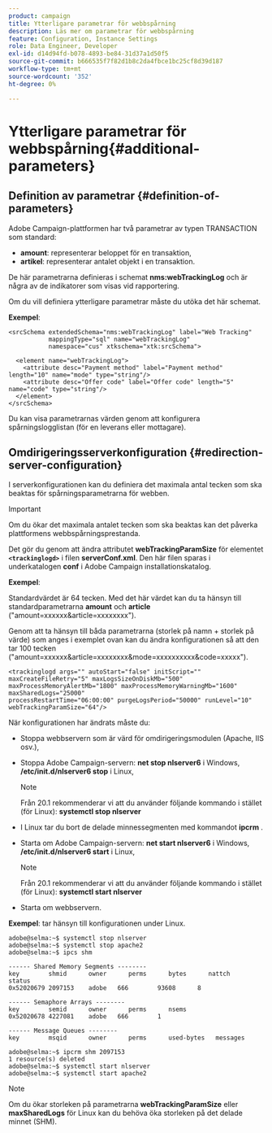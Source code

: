 ```yaml
---
product: campaign
title: Ytterligare parametrar för webbspårning
description: Läs mer om parametrar för webbspårning
feature: Configuration, Instance Settings
role: Data Engineer, Developer
exl-id: d14d94fd-b078-4893-be84-31d37a1d50f5
source-git-commit: b666535f7f82d1b8c2da4fbce1bc25cf8d39d187
workflow-type: tm+mt
source-wordcount: '352'
ht-degree: 0%

---
```


# Ytterligare parametrar för webbspårning{#additional-parameters}

## Definition av parametrar {#definition-of-parameters}

Adobe Campaign-plattformen har två parametrar av typen TRANSACTION som standard:

* **amount**: representerar beloppet för en transaktion,
* **artikel**: representerar antalet objekt i en transaktion.

De här parametrarna definieras i schemat **nms:webTrackingLog** och är några av de indikatorer som visas vid rapportering.

Om du vill definiera ytterligare parametrar måste du utöka det här schemat.

**Exempel**:

```
<srcSchema extendedSchema="nms:webTrackingLog" label="Web Tracking"
           mappingType="sql" name="webTrackingLog" 
           namespace="cus" xtkschema="xtk:srcSchema">

  <element name="webTrackingLog">
    <attribute desc="Payment method" label="Payment method" length="10" name="mode" type="string"/>
    <attribute desc="Offer code" label="Offer code" length="5" name="code" type="string"/>
  </element>
</srcSchema>
```

Du kan visa parametrarnas värden genom att konfigurera spårningslogglistan (för en leverans eller mottagare).

## Omdirigeringsserverkonfiguration {#redirection-server-configuration}

I serverkonfigurationen kan du definiera det maximala antal tecken som ska beaktas för spårningsparametrarna för webben.

>[!IMPORTANT]
>
>Om du ökar det maximala antalet tecken som ska beaktas kan det påverka plattformens webbspårningsprestanda.

Det gör du genom att ändra attributet **webTrackingParamSize** för elementet **`<trackinglogd>`** i filen **serverConf.xml**. Den här filen sparas i underkatalogen **conf** i Adobe Campaign installationskatalog.

**Exempel**:

Standardvärdet är 64 tecken. Med det här värdet kan du ta hänsyn till standardparametrarna **amount** och **article** (&quot;amount=xxxxxx&amp;article=xxxxxxxx&quot;).

Genom att ta hänsyn till båda parametrarna (storlek på namn + storlek på värde) som anges i exemplet ovan kan du ändra konfigurationen så att den tar 100 tecken (&quot;amount=xxxxxx&amp;article=xxxxxxxx&amp;mode=xxxxxxxxxx&amp;code=xxxxx&quot;).

```
<trackinglogd args="" autoStart="false" initScript="" maxCreateFileRetry="5" maxLogsSizeOnDiskMb="500"
maxProcessMemoryAlertMb="1800" maxProcessMemoryWarningMb="1600" maxSharedLogs="25000"
processRestartTime="06:00:00" purgeLogsPeriod="50000" runLevel="10"
webTrackingParamSize="64"/>
```

När konfigurationen har ändrats måste du:

* Stoppa webbservern som är värd för omdirigeringsmodulen (Apache, IIS osv.),
* Stoppa Adobe Campaign-servern: **net stop nlserver6** i Windows, **/etc/init.d/nlserver6 stop** i Linux,

  >[!NOTE]
  >
  >Från 20.1 rekommenderar vi att du använder följande kommando i stället (för Linux): **systemctl stop nlserver**

* I Linux tar du bort de delade minnessegmenten med kommandot **ipcrm** .
* Starta om Adobe Campaign-servern: **net start nlserver6** i Windows, **/etc/init.d/nlserver6 start** i Linux,

  >[!NOTE]
  >
  >Från 20.1 rekommenderar vi att du använder följande kommando i stället (för Linux): **systemctl start nlserver**

* Starta om webbservern.

**Exempel**: tar hänsyn till konfigurationen under Linux.

```
adobe@selma:~$ systemctl stop nlserver
adobe@selma:~$ systemctl stop apache2
adobe@selma:~$ ipcs shm

------ Shared Memory Segments --------
key        shmid      owner      perms      bytes      nattch     status      
0x52020679 2097153    adobe   666        93608      8                       

------ Semaphore Arrays --------
key        semid      owner      perms      nsems     
0x52020678 4227081    adobe   666        1         

------ Message Queues --------
key        msqid      owner      perms      used-bytes   messages    

adobe@selma:~$ ipcrm shm 2097153                             
1 resource(s) deleted
adobe@selma:~$ systemctl start nlserver
adobe@selma:~$ systemctl start apache2
```

>[!NOTE]
>
>Om du ökar storleken på parametrarna **webTrackingParamSize** eller **maxSharedLogs** för Linux kan du behöva öka storleken på det delade minnet (SHM).
